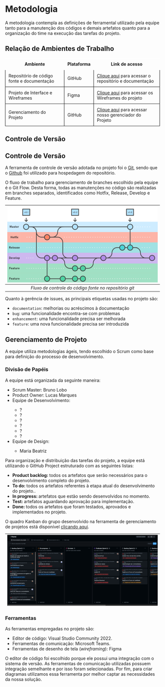 
# Metodologia

A metodologia contempla as definições de ferramental utilizado pela equipe tanto para a manutenção dos códigos e demais artefatos quanto para a organização do time na execução das tarefas do projeto.

## Relação de Ambientes de Trabalho

<table style="border-collapse: collapse;">
  <tr>
    <th style="border: 1px solid white; padding: 10px;">Ambiente</th>
    <th style="border: 1px solid white; padding: 10px;">Plataforma</th>
    <th style="border: 1px solid white; padding: 10px;">Link de acesso</th>
  </tr>
  <tr>
    <td style="border: 1px solid black; padding: 10px;">Repositório de código fonte e documentação</td>
    <td style="border: 1px solid black; padding: 10px;">GitHub</td>
    <td style="border: 1px solid black; padding: 10px;"><a href="https://github.com/ICEI-PUC-Minas-PMV-ADS/pmv-ads-2024-1-e3-proj-mov-t2-plantei" target="_blank">Clique aqui</a> para acessar o repositório e documentação</td>
  </tr>
  <tr>
    <td style="border: 1px solid black; padding: 10px;">Projeto de Interface e  Wireframes</td>
    <td style="border: 1px solid black; padding: 10px;">Figma</td>
    <td style="border: 1px solid black; padding: 10px;"><a href="https://www.figma.com/" target="_blank">Clique aqui</a> para acessar os Wireframes do projeto</td>
  </tr>
  <tr>
    <td style="border: 1px solid black; padding: 10px;">Gerenciamento do Projeto</td>
    <td style="border: 1px solid black; padding: 10px;">GitHub</td>
    <td style="border: 1px solid black; padding: 10px;"><a href="https://github.com/ICEI-PUC-Minas-PMV-ADS/pmv-ads-2024-1-e3-proj-mov-t2-plantei" target="_blank">Clique aqui</a> para acessar nosso gerenciador do Projeto</td>
  </tr>
</table>

## Controle de Versão

## Controle de Versão

A ferramenta de controle de versão adotada no projeto foi o
[Git](https://git-scm.com/), sendo que o [Github](https://github.com)
foi utilizado para hospedagem do repositório.

O fluxo de trabalho para gerenciamento de branches escolhido pela equipe é o Git Flow.
Desta forma, todas as manutenções no código são realizadas em branches separados,
identificados como Hotfix, Release, Develop e Feature.

| ![Git Flow](./img/git-flow.png "Git Flow") |
| :-------------------------------------------------------------------------------------: |
|                      *Fluxo de controle do código fonte no repositório git*                      |

Quanto à gerência de issues, as principais etiquetas usadas no projeto são:

- `documentation`: melhorias ou acréscimos à documentação
- `bug`: uma funcionalidade encontra-se com problemas
- `enhancement`: uma funcionalidade precisa ser melhorada
- `feature`: uma nova funcionalidade precisa ser introduzida

## Gerenciamento de Projeto

A equipe utiliza metodologias ágeis, tendo escolhido o Scrum como base para definição do processo de desenvolvimento.

### Divisão de Papéis

A equipe está organizada da seguinte maneira:

<ul>
 <li>Scrum Master: Bruno Lobo</li>
 <li>Product Owner: Lucas Marques</li>
 <li>Equipe de Desenvolvimento:</li>
  <ul>
   <li>?</li>
   <li>?</li>
   <li>?</li>
   <li>?</li>
   <li>?</li>
   <li>?</li>
  </ul>
 <li>Equipe de Design:</li>
  <ul>
   <li>Maria Beatriz</li>
  </ul>
</ul>

Para organização e distribuição das tarefas do projeto, a equipe está utilizando o GitHub Project estruturado com as seguintes listas: 

<ul>
 <li><strong>Product backlog: </strong>todos os artefatos que serão necessários para o desenvolvimento completo do projeto.</li>
 <li><strong>To do: </strong>todos os artefatos referentes à etapa atual do desenvolvimento do projeto..</li>
 <li><strong>In progress: </strong>artefatos que estão sendo desenvolvidos no momento.</li>
 <li><strong>Test: </strong>artefatos aguardando aprovação para implementação.</li>
 <li><strong>Done: </strong>todos os artefatos que foram testados, aprovados e implementados no projeto.</li>
</ul>

O quadro Kanban do grupo desenvolvido na ferramenta de gerenciamento de projetos está disponível <a href="https://github.com/orgs/ICEI-PUC-Minas-PMV-ADS/projects/783" target="_blank">clicando aqui</a>.

| ![Git Projects](./img/git-projects.png "Git Projects") |
| :-------------------------------------------------------------------------------------: |

### Ferramentas

As ferramentas empregadas no projeto são:

- Editor de código: Visual Studio Community 2022.
- Ferramentas de comunicação: Microsoft Teams.
- Ferramentas de desenho de tela (_wireframing_): Figma

O editor de código foi escolhido porque ele possui uma integração com o sistema de versão. As ferramentas de comunicação utilizadas possuem integração semelhante e por isso foram selecionadas. Por fim, para criar diagramas utilizamos essa ferramenta por melhor captar as necessidades da nossa solução.
 
